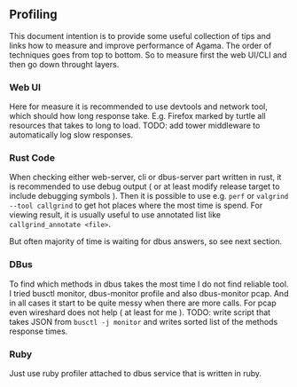 ## Profiling

This document intention is to provide some useful collection of tips and links how to measure and improve performance of Agama.
The order of techniques goes from top to bottom. So to measure first the web UI/CLI and then go down throught layers.

### Web UI

Here for measure it is recommended to use devtools and network tool, which should how long response take. E.g. Firefox marked by turtle all resources that takes to long to load.
TODO: add tower middleware to automatically log slow responses.

### Rust Code

When checking either web-server, cli or dbus-server part written in rust, it is recommended to use debug output ( or at least modify release target to include debugging symbols ).
Then it is possible to use e.g. `perf` or `valgrind --tool callgrind` to get hot places where the most time is spend. For viewing result, it is usually useful to use annotated list like `callgrind_annotate <file>`.

But often majority of time is waiting for dbus answers, so see next section.

### DBus

To find which methods in dbus takes the most time I do not find reliable tool. I tried busctl monitor, dbus-monitor profile and also dbus-monitor pcap. And in all cases it start to be quite messy
when there are more calls. For pcap even wireshard does not help ( at least for me ).
TODO: write script that takes JSON from `busctl -j monitor` and writes sorted list of the methods response times.

### Ruby

Just use ruby profiler attached to dbus service that is written in ruby.
